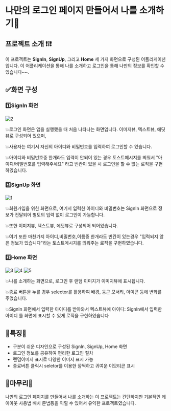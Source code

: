 # **나만의 로그인 페이지 만들어서 나를 소개하기💨**

## **프로젝트 소개 ❗❕❗**

이 프로젝트는 **SignIn**, **SignUp**, 그리고 **Home** 세 가지 화면으로 구성된 어플리케이션입니다. 이 어플리케이션을 통해 나를 소개하고 로그인을 통해 나만의 정보를 확인할 수 있습니다~~.

## **✅화면 구성**

### **1️⃣SignIn 화면**
![2](https://github.com/boradorying/Kotlin_mypage/assets/136980408/2dd222c6-c90b-437e-b85c-9f32972811c8)

💥로그인 화면은 앱을 실행했을 때 처음 나타나는 화면입니다. 이미지뷰, 텍스트뷰, 에딧뷰로 구성되어 있으며, 

💥사용자는 여기서 자신의 아이디와 비밀번호를 입력하여 로그인할 수 있습니다.

💥아이디와 비밀번호중 한개라도 입력이 안되어 있는 경우 토스트메시지를 띄워서 "아이디/비밀번호를 입력해주세요" 라고 빈칸이 있을 시 로그인을 할 수 없는 로직을 구현하였습니다.

### **2️⃣SignUp 화면**

![1](https://github.com/boradorying/Kotlin_mypage/assets/136980408/dec5f4ab-eeb8-4e44-8f57-986a8047924c)

💥회원가입을 위한 화면으로, 여기서 입력한 아이디와 비밀번호는 SignIn 화면으로 정보가 전달되어 별도의 입력 없이 로그인이 가능합니다.

💥또한 이미지뷰, 텍스트뷰, 에딧뷰로 구성되어  되어있습니다.

💥여기 또한 마찬가지 아이디,비밀번호,이름중 한개라도 빈칸이 있는경우  "입력되지 않은 정보가 있습니다"라는 토스트메시지를 띄워주는 로직을 구현하였습니다.

### **3️⃣Home 화면**
![3](https://github.com/boradorying/Kotlin_mypage/assets/136980408/f66e9093-ad3a-42e0-a332-0ff17a1ddd29)
![4](https://github.com/boradorying/Kotlin_mypage/assets/136980408/7666324b-7e0a-428b-958e-17a41e66b5ac)
![5](https://github.com/boradorying/Kotlin_mypage/assets/136980408/ce238868-f6f7-4c5d-b144-155b74600a4b)



💥나를 소개하는 화면으로, 로그인 후 랜덤 이미지가 이미지뷰에 표시됩니다.

💥종료 버튼을 누를 경우 selector를 활용하여 배경, 둥근 모서리, 아이콘 등에 변화를 주었습니다.

💥SignIn 화면에서 입력한 아이디를 받아와서 텍스트뷰에 아이디: SignIn에서 입력한 아이디 를 화면에 표시할 수 있게 로직을 구현하였습니다

## **🔸특징🔸**

- 구분이 쉬운 디자인으로 구성된 SignIn, SignUp, Home 화면
- 로그인 정보를 공유하여 편리한 로그인 절차
- 랜덤이미지 표시로 다양한 이미지 표시 가능
- 종료버튼 클릭시 seletor를 이용한 깜찍하고 귀여운 이모티콘 표시

## **🔹마무리🔹**

나만의 로그인 페이지를 만들어서 나를 소개하는 이 프로젝트는 간단하지만 기본적인 레이아웃 사용법 배치 문법등을 익힐 수 있어서 유익한 프로젝트였습니다. 
